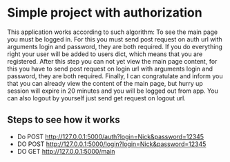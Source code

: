 # Simple project with authorization
This application works according to such algorithm:
To see the main page you must be logged in. For this
you must send post request on auth url with arguments 
login and password, they are both required. If you do 
everything right your user will be added to users dict, 
which means that you are registered. After this step you 
can not yet view the main page content, for this you have 
to send post request on login url with arguments login and
password, they are both required. Finally, I can 
congratulate and inform you that you can already view 
the content of the main page, but hurry up session will 
expire in 20 minutes and you will be logged out from app. 
You can also logout by yourself just send get request on logout url.
## Steps to see how it works

* Do POST http://127.0.0.1:5000/auth?login=Nick&password=12345
* DO POST http://127.0.0.1:5000/login?login=Nick&password=12345
* DO GET http://127.0.0.1:5000/main